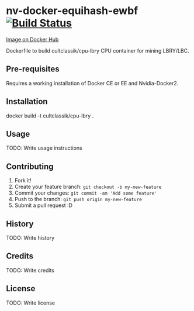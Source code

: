 # nv-docker-equihash-ewbf [![Build Status](https://travis-ci.org/CultClassik/cpu-lbry.svg?branch=master)](https://travis-ci.org/CultClassik/cpu-lbry)
[Image on Docker Hub](https://hub.docker.com/r/cultclassik/cpu-lbry/)

Dockerfile to build cultclassik/cpu-lbry CPU container for mining LBRY/LBC.


## Pre-requisites

Requires a working installation of Docker CE or EE and Nvidia-Docker2.

## Installation

docker build -t cultclassik/cpu-lbry .

## Usage

TODO: Write usage instructions

## Contributing

1. Fork it!
2. Create your feature branch: `git checkout -b my-new-feature`
3. Commit your changes: `git commit -am 'Add some feature'`
4. Push to the branch: `git push origin my-new-feature`
5. Submit a pull request :D

## History

TODO: Write history

## Credits

TODO: Write credits

## License

TODO: Write license